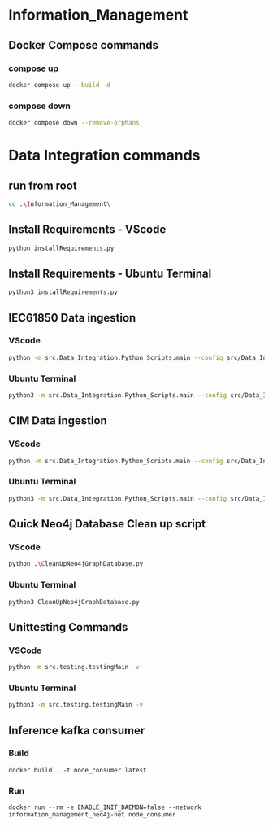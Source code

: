 # Information_Management

## Docker Compose commands
### compose up
```bash
docker compose up --build -d
```
### compose down
```bash
docker compose down --remove-orphans
```

# Data Integration commands
## run from root 
``` bash
cd .\Information_Management\
```
## Install Requirements - VScode
```bash
python installRequirements.py
```
## Install Requirements - Ubuntu Terminal
``` bash
python3 installRequirements.py
```

## IEC61850 Data ingestion 
### VScode
``` bash
python -m src.Data_Integration.Python_Scripts.main --config src/Data_Integration/Python_Scripts/config_iec.json
```
### Ubuntu Terminal
``` bash
python3 -m src.Data_Integration.Python_Scripts.main --config src/Data_Integration/Python_Scripts/config_iec.json
```

## CIM Data ingestion 
### VScode
``` bash
python -m src.Data_Integration.Python_Scripts.main --config src/Data_Integration/Python_Scripts/config_cim.json
```
### Ubuntu Terminal
``` bash
python3 -m src.Data_Integration.Python_Scripts.main --config src/Data_Integration/Python_Scripts/config_cim.json
```

## Quick Neo4j Database Clean up script 
### VScode
``` bash
python .\CleanUpNeo4jGraphDatabase.py
```
### Ubuntu Terminal
``` bash
python3 CleanUpNeo4jGraphDatabase.py
```

## Unittesting Commands
### VSCode
``` bash
python -m src.testing.testingMain -v
```
### Ubuntu Terminal
``` bash
python3 -m src.testing.testingMain -v
```


## Inference kafka consumer
### Build
```
docker build . -t node_consumer:latest
```

### Run
```
docker run --rm -e ENABLE_INIT_DAEMON=false --network information_management_neo4j-net node_consumer
```
